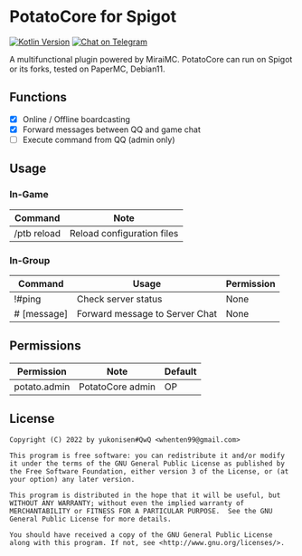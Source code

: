 # PotatoCore for Spigot

[![Kotlin Version](https://img.shields.io/badge/Kotlin-1.6.21-blue.svg)](https://kotlinlang.org)
[![Chat on Telegram](https://img.shields.io/badge/Chat%20on-Telegram-brightgreen.svg)](https://t.me/curiousersgames)

A multifunctional plugin powered by MiraiMC.
PotatoCore can run on Spigot or its forks, tested on PaperMC, Debian11.

## Functions
- [x] Online / Offline boardcasting
- [x] Forward messages between QQ and game chat
- [ ] Execute command from QQ (admin only)

## Usage
### In-Game

| Command       | Note                         |
|---------------|------------------------------|
| /ptb reload   | Reload configuration files   |

### In-Group

| Command       | Usage                        | Permission |
|---------------|------------------------------|------------|
| !#ping        | Check server status          | None       |
| # [message]    | Forward message to Server Chat | None     |

## Permissions

| Permission      | Note        | Default     |
|-----------------|-------------|-------------|
| potato.admin    | PotatoCore admin | OP         |

## License

```
Copyright (C) 2022 by yukonisen#QwQ <whenten99@gmail.com>

This program is free software: you can redistribute it and/or modify
it under the terms of the GNU General Public License as published by
the Free Software Foundation, either version 3 of the License, or (at
your option) any later version.

This program is distributed in the hope that it will be useful, but
WITHOUT ANY WARRANTY; without even the implied warranty of
MERCHANTABILITY or FITNESS FOR A PARTICULAR PURPOSE.  See the GNU
General Public License for more details.

You should have received a copy of the GNU General Public License
along with this program. If not, see <http://www.gnu.org/licenses/>.
```
